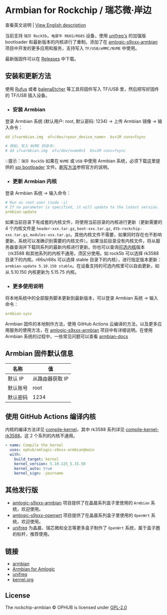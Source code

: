 # Armbian for Rockchip / 瑞芯微·岸边

查看英文说明 | [View English description](README.md)

当前支持 `瑞莎 Rock5b`，`电犀牛 R66S/R68S` 设备，使用 [unifreq's](https://github.com/unifreq) 的加强版 bootloader 和最新版本的内核进行了重制。添加了在 [amlogic-s9xxx-armbian](https://github.com/ophub/amlogic-s9xxx-armbian) 项目中开发的更多应用和服务，支持写入 `TF/USB/eMMC/NVME` 中使用。

最新版固件可以在 [Releases](https://github.com/ophub/rockchip-armbian/releases) 中下载。

## 安装和更新方法

使用 [Rufus](https://rufus.ie/) 或者 [balenaEtcher](https://www.balena.io/etcher/) 等工具将固件写入 TF/USB 里，然后把写好固件的 TF/USB 插入设备。

- ### 安装 Armbian

登录 Armbian 系统 (默认用户: root, 默认密码: 1234) → 上传 Armbian 镜像 → 输入命令：

```yaml
dd if=armbian.img  of=/dev/<your_device_name>  bs=1M conv=fsync

# 例如，写入 NVME 的命令:
# dd if=armbian.img  of=/dev/nvme0n1  bs=1M conv=fsync
```

💡提示：`瑞莎 Rock5b` 如果在 `NVME` 或 `USB` 中使用 Armbian 系统，必须下载这里提供的 [spi bootloader](build-armbian/u-boot/rock5b) 文件。[刷写方法](https://wiki.radxa.com/Rock5/install/spi)参照官方的说明。

- ### 更新 Armbian 内核

登录 Armbian 系统 → 输入命令：

```yaml
# Run as root user (sudo -i)
# If no parameter is specified, it will update to the latest version.
armbian-update
```

如果当前目录下有成套的内核文件，将使用当前目录的内核进行更新（更新需要的 4 个内核文件是 `header-xxx.tar.gz`, `boot-xxx.tar.gz`, `dtb-rockchip-xxx.tar.gz`, `modules-xxx.tar.gz`。其他内核文件不需要，如果同时存在也不影响更新，系统可以准确识别需要的内核文件）。如果当前目录没有内核文件，将从服务器查询并下载同系列的最新内核进行更新。你也可以查询[可选内核](https://github.com/ophub/kernel/tree/main/pub)版本（rk3588 和其他系列的内核不通用，须区分使用。如 rock5b 可以选择 rk3588 目录下的内核。r66s/r68s 可以选择 stable 目录下的内核），进行指定版本更新：`armbian-update 5.10.150 stable`。在设备支持的可选内核里可以自由更新，如从 5.10.150 内核更新为 5.15.75 内核。

- ### 更多使用说明

将本地系统中的全部服务脚本更新到最新版本，可以登录 Armbian 系统 → 输入命令：

```yaml
armbian-sync
```

Armbian 固件的本地制作方法，使用 GitHub Actions 云编译的方法，以及更多应用服务的使用方法，在 [amlogic-s9xxx-armbian](https://github.com/ophub/amlogic-s9xxx-armbian) 项目中有详细说明。在使用 Armbian 系统的过程中，一些常见问题可以查看 [armbian-docs](https://github.com/ophub/amlogic-s9xxx-armbian/tree/main/build-armbian/armbian-docs)

## Armbian 固件默认信息

| 名称 | 值 |
| ---- | ---- |
| 默认 IP | 从路由器获取 IP |
| 默认账号 | root |
| 默认密码 | 1234 |

## 使用 GitHub Actions 编译内核

内核的编译方法详见 [compile-kernel](.github/workflows/compile-kernel.yml)，其中 rk3588 系列详见 [compile-kernel-rk3588](.github/workflows/compile-kernel-rk3588.yml)。这 2 个系列的内核不通用。

```yaml
- name: Compile the kernel
  uses: ophub/amlogic-s9xxx-armbian@main
  with:
    build_target: kernel
    kernel_version: 5.10.125_5.15.50
    kernel_auto: true
    kernel_sign: -yourname
```

## 其他发行版

- [amlogic-s9xxx-armbian](https://github.com/ophub/amlogic-s9xxx-armbian) 项目提供了在晶晨系列盒子里使用的 `Armbian` 系统，欢迎使用。
- [amlogic-s9xxx-openwrt](https://github.com/ophub/amlogic-s9xxx-openwrt) 项目提供了在晶晨系列盒子里使用的 `OpenWrt` 系统，欢迎使用。
- [unifreq](https://github.com/unifreq/openwrt_packit) 为晶晨、瑞芯微和全志等更多盒子制作了 `OpenWrt` 系统，属于盒子圈的标杆，推荐使用。

## 链接

- [armbian](https://github.com/armbian/build)
- [Armbian for Amlogic](https://github.com/ophub/amlogic-s9xxx-armbian)
- [unifreq](https://github.com/unifreq)
- [kernel.org](https://kernel.org)

## License

The rockchip-armbian © OPHUB is licensed under [GPL-2.0](https://github.com/ophub/rockchip-armbian/blob/main/LICENSE)

